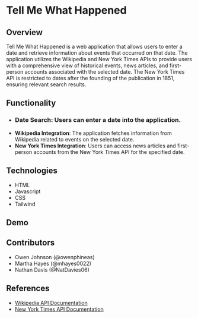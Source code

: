 # Tell Me What Happened

## Overview
Tell Me What Happened is a web application that allows users to enter a date and retrieve information about events that occurred on that date. The application utilizes the Wikipedia and New York Times APIs to provide users with a comprehensive view of historical events, news articles, and first-person accounts associated with the selected date. The New York Times API is restricted to dates after the founding of the publication in 1851, ensuring relevant search results.

## Functionality
- ### Date Search: Users can enter a date into the application.
- **Wikipedia Integration**: The application fetches information from Wikipedia related to events on the selected date.
- **New York Times Integration**: Users can access news articles and first-person accounts from the New York Times API for the specified date.

## Technologies

- HTML
- Javascript
- CSS
- Tailwind

## Demo


## Contributors
- Owen Johnson (@owenphineas)
- Martha Hayes (@mhayes0022)
- Nathan Davis (@NatDavies06)

## References
- [Wikipedia API Documentation](https://www.mediawiki.org/wiki/API:Main_page)
- [New York Times API Documentation](https://developer.nytimes.com/docs/articlesearch-product/1/overview)
